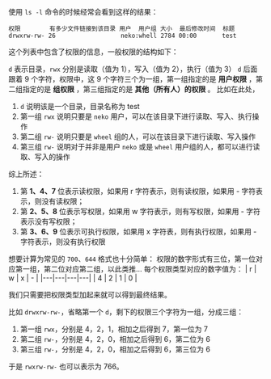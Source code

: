 使用 `ls -l` 命令的时候经常会看到这样的结果：

```shell
权限        有多少文件链接到该目录 用户  用户组 大小  最后修改时间  标题
drwxrw-rw- 26                  neko:whell 2784 00:00       test
```

这个列表中包含了权限的信息，一般权限的结构如下：

`d` 表示目录，`rwx` 分别是读取（值为 1），写入（值为 2），执行（值为 3）
`d` 后面跟着 9 个字符，权限中，这 9 个字符三个为一组，第一组指定的是 **用户权限** ，第二组指定的是 **组权限** ，第三组指定的是 **其他（所有人）的权限** 。
比如在此处，
1. `d` 说明该是一个目录，目录名称为 test
2. 第一组 `rwx` 说明只要是 `neko` 用户，可以在该目录下进行读取、写入、执行操作
3. 第二组 `rw-` 说明只要是 `wheel` 组的人，可以在该目录下进行读取、写入操作
4. 第三组 `rw-` 说明对于并非是用户 `neko` 或是 `wheel` 用户组的人，都可以进行读取、写入的操作

综上所述：
1. 第 **1、4、7** 位表示读权限，如果用 r 字符表示，则有读权限，如果用 - 字符表示，则没有读权限；
2. 第 **2、5、8** 位表示写权限，如果用 w 字符表示，则有写权限，如果用 - 字符表示没有写权限；
3. 第 **3、6、9** 位表示可执行权限，如果用 x 字符表，则有执行权限，如果用 - 字符表示，则没有执行权限

想要计算为常见的 `700`、`644` 格式也十分简单：
权限的数字形式有三位，第一位对应第一组，第二位对应第二组，以此类推...
每个权限类型对应的数字值为：
| r | w | x | - |
|---|---|---|---|
| 4 | 2 | 1 | 0 |

我们只需要把权限类型加起来就可以得到最终结果。

比如 `drwxrw-rw-`，省略第一个 `d`，剩下的权限三个字符为一组，分成三组：

1. 第一组 `rwx`，分别是 4，2，1，相加之后得到 7，第一位为 7
2. 第二组 `rw-`，分别是 4，2，0，相加之后得到 6，第二位为 6
3. 第三组 `rw-`，分别是 4，2，0，相加之后得到 6，第三位为 6

于是 `rwxrw-rw-` 也可以表示为 766。